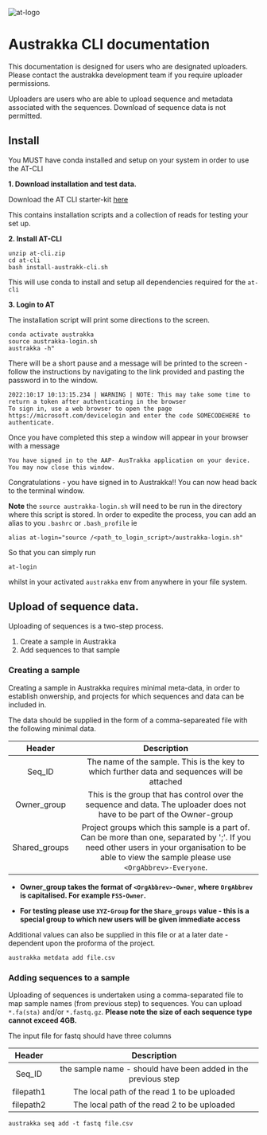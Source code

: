 ![at-logo](AusTrakka_Logo_cmyk.png)

# Austrakka CLI documentation 
This documentation is designed for users who are designated uploaders. Please contact the austrakka development team if you require uploader permissions.

Uploaders are users who are able to upload sequence and metadata associated with the sequences. Download of sequence data is not permitted. 


## Install


You MUST have conda installed and setup on your system in order to use the AT-CLI

**1. Download installation and test data.**

Download the AT CLI starter-kit [here](https://bioinformatics.mdu.unimelb.edu.au/~khhor/austrakka/at-cli-docs/at-cli.tar)

This contains installation scripts and a collection of reads for testing your set up.

**2. Install AT-CLI**

```
unzip at-cli.zip
cd at-cli
bash install-austrakk-cli.sh
```

This will use conda to install and setup all dependencies required for the `at-cli`


**3. Login to AT**

The  installation script will print some directions to the screen.

```
conda activate austrakka
source austrakka-login.sh
austrakka -h"
```

There will be a short pause and a message will be printed to the screen - follow the instructions by navigating to the link provided and pasting the password in to the window. 

```
2022:10:17 10:13:15.234 | WARNING | NOTE: This may take some time to return a token after authenticating in the browser
To sign in, use a web browser to open the page https://microsoft.com/devicelogin and enter the code SOMECODEHERE to authenticate.
```

Once you have completed this step a window will appear in your browser with a message 

```AAP- AusTrakka
You have signed in to the AAP- AusTrakka application on your device. You may now close this window.
```

Congratulations - you have signed in to Austrakka!! You can now head back to the terminal window.


**Note** the `source austrakka-login.sh` will need to be run in the directory where this script is stored. In order to expedite the process, you can add an alias to you `.bashrc` or `.bash_profile` ie

```
alias at-login="source /<path_to_login_script>/austrakka-login.sh"
```

So that you can simply run 
```
at-login
```
whilst in your activated `austrakka` env from anywhere in your file system.

## Upload of sequence data.

Uploading of sequences is a two-step process.

1. Create a sample in Austrakka
2. Add sequences to that sample

### Creating a sample

Creating a sample in Austrakka requires minimal meta-data, in order to establish onwership, and projects for which sequences and data can be included in. 

The data should be supplied in the form of a comma-separeated file with the following minimal data.

| Header | Description |
|:---:|:---:|
| Seq_ID | The name of the sample. This is the key to which further data and sequences will be attached | 
| Owner_group | This is the group that has control over the sequence and data. The uploader does not have to be part of the Owner-group | 
| Shared_groups | Project groups which this sample is a part of. Can be more than one, separated by ';'. If you need other users in your organisation to be able to view the sample please use `<OrgAbbrev>-Everyone`.|

* **Owner_group takes the format of `<OrgAbbrev>-Owner`, where `OrgAbbrev` is capitalised. For example `FSS-Owner`.**

* **For testing please use `XYZ-Group` for the `Share_groups` value - this is a special group to which new users will be given immediate access**

Additional values can also be supplied in this file or at a later date - dependent upon the proforma of the project.

```
austrakka metdata add file.csv
```

### Adding sequences to a sample

Uploading of sequences is undertaken using a comma-separated file to map sample names (from previous step) to sequences. You can upload `*.fa(sta)` and/or `*.fastq.gz`. **Please note the size of each sequence type cannot exceed 4GB.**

The input file for fastq should have three columns

| Header | Description |
|:---:|:---:|
|Seq_ID| the sample name - should have been added in the previous step|
|filepath1|The local path of the read 1 to be uploaded|
|filepath2|The local path of the read 2 to be uploaded|

```
austrakka seq add -t fastq file.csv
```




